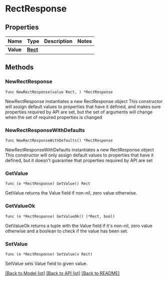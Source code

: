 # RectResponse

## Properties

Name | Type | Description | Notes
------------ | ------------- | ------------- | -------------
**Value** | [**Rect**](Rect.md) |  | 

## Methods

### NewRectResponse

`func NewRectResponse(value Rect, ) *RectResponse`

NewRectResponse instantiates a new RectResponse object
This constructor will assign default values to properties that have it defined,
and makes sure properties required by API are set, but the set of arguments
will change when the set of required properties is changed

### NewRectResponseWithDefaults

`func NewRectResponseWithDefaults() *RectResponse`

NewRectResponseWithDefaults instantiates a new RectResponse object
This constructor will only assign default values to properties that have it defined,
but it doesn't guarantee that properties required by API are set

### GetValue

`func (o *RectResponse) GetValue() Rect`

GetValue returns the Value field if non-nil, zero value otherwise.

### GetValueOk

`func (o *RectResponse) GetValueOk() (*Rect, bool)`

GetValueOk returns a tuple with the Value field if it's non-nil, zero value otherwise
and a boolean to check if the value has been set.

### SetValue

`func (o *RectResponse) SetValue(v Rect)`

SetValue sets Value field to given value.



[[Back to Model list]](../README.md#documentation-for-models) [[Back to API list]](../README.md#documentation-for-api-endpoints) [[Back to README]](../README.md)


